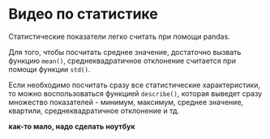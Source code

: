 # Видео по статистике

Статистические показатели легко считать при помощи pandas.

Для того, чтобы посчитать среднее значение, достаточно вызвать функцию `mean()`, среднеквадратичное отклонение считается при помощи функции `std()`.

Если необходимо посчитать сразу все статистические характеристики, то можно воспользоваться функцией `describe()`, которая выведет сразу множество показателей - минимум, максимум, среднее значение, квартили, среднеквадратичное отклонение и тд.

**как-то мало, надо сделать ноутбук**
